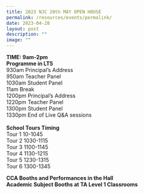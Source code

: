 ```yaml
---
title: 2023 NJC 20th MAY OPEN HOUSE
permalink: /resources/events/permalink/
date: 2023-04-28
layout: post
description: ""
image: ""
---
```

**TIME: 9am-2pm**  
**Programme in LT5**  
930am Principal’s Address  
950am Teacher Panel  
1030am Student Panel  
11am Break  
1200pm Principal’s Address  
1220pm Teacher Panel  
1300pm Student Panel  
1330pm End of Live Q&amp;A sessions  
&nbsp;  
**School Tours Timing**  
Tour 1 10-1045  
Tour 2 1030-1115  
Tour 3 1100-1145  
Tour 4 1130-1215  
Tour 5 1230-1315  
Tour 6 1300-1345&nbsp;  

**CCA Booths and Performances in the Hall**&nbsp;
<br>**Academic Subject Booths at TA Level 1 Classrooms**